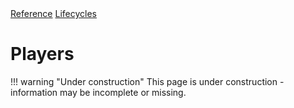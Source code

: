 <div class="pmwdoc-reference-breadcrumbs">
<a href="../../../">Reference</a>
<a href="../../">Lifecycles</a>
</div>

# Players

!!! warning "Under construction"
    This page is under construction - information may be incomplete or missing.
